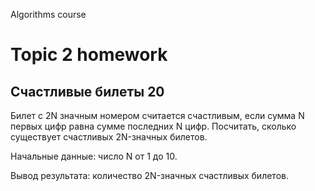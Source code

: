  Algorithms course
# Topic 2 homework

## Счастливые билеты 20

Билет с 2N значным номером считается счастливым,
если сумма N первых цифр равна сумме последних N цифр.
Посчитать, сколько существует счастливых 2N-значных билетов.

Начальные данные: число N от 1 до 10.

Вывод результата: количество 2N-значных счастливых билетов.
